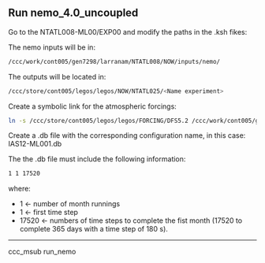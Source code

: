 ## Run nemo_4.0_uncoupled

Go to the NTATL008-ML00/EXP00 and modify the paths in the .ksh fikes:

The nemo inputs will be in:
```bash
/ccc/work/cont005/gen7298/larranam/NTATL008/NOW/inputs/nemo/
```

The outputs will be located in:

```bash
/ccc/store/cont005/legos/legos/NOW/NTATL025/<Name experiment>
```

Create a symbolic link for the atmospheric forcings:
```bash
ln -s /ccc/store/cont005/legos/legos/FORCING/DFS5.2 /ccc/work/cont005/gen7298/larranam/NTATL008/NOW/inputs/nemo/
```

Create a .db file with the corresponding configuration name, in this case: IAS12-ML001.db

The the .db file must include the following information:

```bash
1 1 17520
```

where:

- 1 &larr; number of month runnings
- 1 &larr; first time step
- 17520 &larr; numbers of time steps to complete the fist month (17520 to complete 365 days with a time step of 180 s).

---

ccc_msub run_nemo
